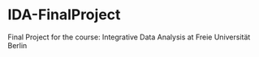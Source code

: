 # IDA-FinalProject
Final Project for the course: Integrative Data Analysis at Freie Universität Berlin
